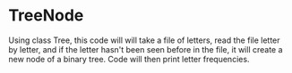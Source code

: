 # TreeNode
Using class Tree, this code will will take a file of letters, read the file letter by letter, and if the letter hasn't been seen before in the file, it will create a new node of a binary tree. Code will then print letter frequencies.
